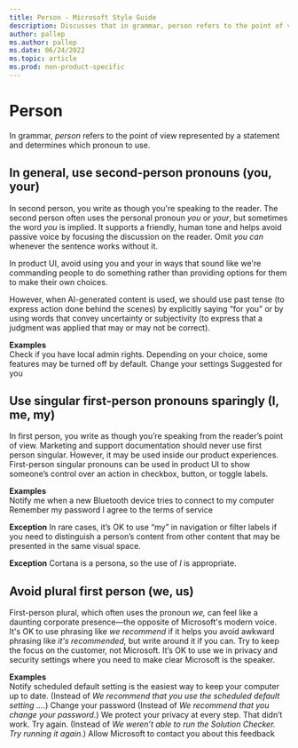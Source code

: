 ```yaml
---
title: Person - Microsoft Style Guide
description: Discusses that in grammar, person refers to the point of view represented by a statement and determines which pronoun to use.
author: pallep
ms.author: pallep
ms.date: 06/24/2022
ms.topic: article
ms.prod: non-product-specific
---
```


# Person

In grammar, *person* refers to the point of view represented by a statement and determines which pronoun to use. 

## In general, use second-person pronouns (you, your)

In second person, you write as though you're speaking to the reader. The second person often uses the personal pronoun *you* or *your*, but sometimes the word *you* is implied. It
supports a friendly, human tone and helps avoid passive voice
by focusing the discussion on the reader. Omit *you can* whenever the sentence works without it.

In product UI, avoid using you and your in ways that sound like we're commanding people to do something rather than providing options for them to make their own choices.

However, when AI-generated content is used, we should use past tense (to express action done behind the scenes) by explicitly saying “for you” or by using words that convey uncertainty or subjectivity (to express that a judgment was applied that may or may not be correct).<br />

**Examples**  
Check if you have local admin rights.
Depending on your choice, some features may be turned off by default. 
Change your settings
Suggested for you

## Use singular first-person pronouns sparingly (I, me, my)

In first person, you write as though you’re speaking from the reader’s point of view. Marketing and support documentation should never use first person singular. However, it may be used inside our product experiences. 
First-person singular pronouns can be used in product UI to show someone’s control over an action in checkbox, button, or toggle labels.<br />

**Examples**  
Notify me when a new Bluetooth device tries to connect to my computer
Remember my password
I agree to the terms of service

**Exception** In rare cases, it’s OK to use “my” in navigation or filter labels if you need to distinguish a person’s content from other content that may be presented in the same visual space.

**Exception** Cortana is a persona, so the use of *I* is appropriate. 

## Avoid plural first person (we, us)

First-person plural, which often uses the pronoun *we,* can feel like a daunting corporate presence—the opposite of Microsoft's modern voice. It's OK to use phrasing like *we recommend* if it helps you avoid awkward phrasing like *it's recommended,* but write around it if you can. Try to keep the focus on the customer, not Microsoft. 
It’s OK to use we in privacy and security settings where you need to make clear Microsoft is the speaker.  <br />

**Examples**  
Notify scheduled default setting is the easiest way to keep your computer up to date. (Instead of *We recommend that you use the scheduled default setting ....*)
Change your password (Instead of *We recommend that you change your password.*) 
We protect your privacy at every step. 
That didn’t work. Try again. (Instead of *We weren’t able to run the Solution Checker. Try running it again.*)
Allow Microsoft to contact you about this feedback 
